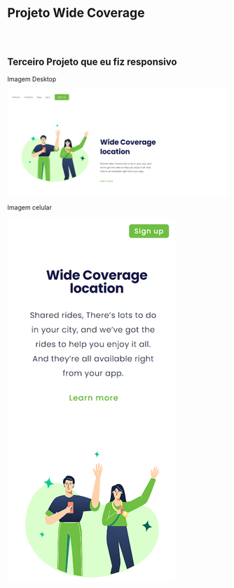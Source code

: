 <h1 align:center>Projeto Wide Coverage</h1>
<br>
<br>
<h2>Terceiro Projeto que eu fiz responsivo</h2>
<p>Imagem Desktop</p>
<img src="https://github.com/joaovictorar/Projeto-Wide-Coverage/blob/main/img/wide-desktop.PNG?raw=true">
<p>Imagem celular</p>
<img src="https://github.com/joaovictorar/Projeto-Wide-Coverage/blob/main/img/wide-celular.PNG?raw=true">

